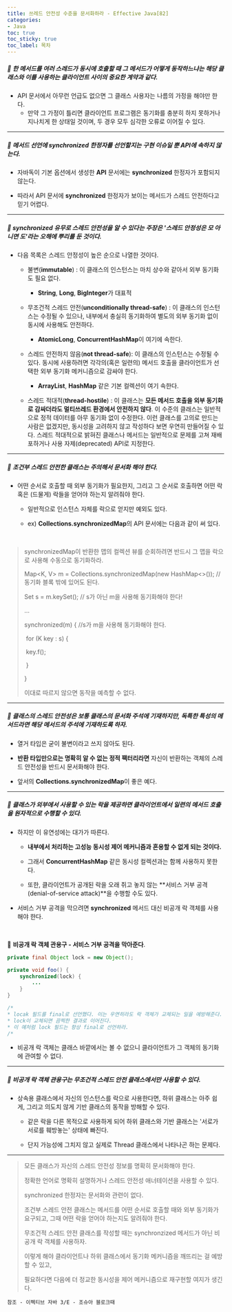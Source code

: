 ```yaml
---
title: 쓰레드 안전성 수준을 문서화하라 - Effective Java[82]
categories:
- Java
toc: true
toc_sticky: true
toc_label: 목차
---
```




##### 🔗 한 메서드를 여러 스레드가 동시에 호출할 때 그 메서드가 어떻게 동작하느냐는 해당 클래스와 이를 사용하는 클라이언트 사이의 중요한 계약과 같다.

* API 문서에서 아무런 언급도 없으면 그 클래스 사용자는 나름의 가정을 해야만 한다.
  * 만약 그 가정이 틀리면 클라이언트 프로그램은 동기화를 충분히 하지 못하거나 지나치게 한 상태일 것이며, 두 경우 모두 심각한 오류로 이어질 수 있다.




<hr>


##### 💎 메서드 선언에 synchronized 한정자를 선언할지는 구현 이슈일 뿐 API에 속하지 않는다.

* 자바독이 기본 옵션에서 생성한 **API** 문서에는 **synchronized** 한정자가 포함되지 않는다.



* 따라서 API 문서에 **synchronized** 한정자가 보이는 메서드가 스레드 안전하다고 믿기 어렵다.



<hr>



##### 💎 synchronized 유무로 스레드 안전성을 알 수 있다는 주장은 '스레드 안정성은 모 아니면 도'라는 오해에 뿌리를 둔 것이다.

* 다음 목록은 스레드 안정성이 높은 순으로 나열한 것이다.

  * 불변(**immutable**) : 이 클래스의 인스턴스는 마치 상수와 같아서 외부 동기화도 필요 없다.

    * **String**, **Long**, **BigInteger**가 대표적

    

  * 무조건적 스레드 안전(**unconditionally thread-safe**) : 이 클래스의 인스턴스는 수정될 수 있으나, 내부에서 충실히 동기화하여 별도의 외부 동기화 없이 동시에 사용해도 안전하다.

    * **AtomicLong**, **ConcurrentHashMap**이 여기에 속한다.

    

  * 스레드 안전하지 않음(**not thread-safe**): 이 클래스의 인스턴스는 수정될 수 있다. 동시에 사용하려면 각각의(혹은 일련의) 메서드 호출을 클라이언트가 선택한 외부 동기화 메커니즘으로 감싸야 한다.

    * **ArrayList**, **HashMap** 같은 기본 컬렉션이 여기 속한다.

    

  * 스레드 적대적(**thread-hostile**) : 이 클래스는 **모든 메서드 호출을 외부 동기화로 감싸더라도 멀티쓰레드 환경에서 안전하지 않다**. 이 수준의 클래스는 일반적으로 정적 데이터를 아무 동기화 없이 수정한다. 이런 클래스를 고의로 만드는 사람은 없겠지만, 동시성을 고려하지 않고 작성하다 보면 우연히 만들어질 수 있다. 스레드 적대적으로 밝혀진 클래스나 메서드는 일반적으로 문제를 고쳐 재배포하거나 사용 자제(deprecated) API로 지정한다.



<hr>



##### 💎 조건부 스레드 안전한 클래스는 주의해서 문서화 해야 한다.

* 어떤 순서로 호출할 때 외부 동기화가 필요한지, 그리고 그 순서로 호출하면 어떤 락 혹은 (드물게) 락들을 얻어야 하는지 알려줘야 한다.

  * 일반적으로 인스턴스 자체를 락으로 얻지만 예외도 있다.

  

  * ex) **Collections.synchronizedMap**의 API 문서에는 다음과 같이 써 있다.

<br>

> synchronizedMap이 반환한 맵의 컬렉션 뷰를 순회하려면 반드시 그 맵을 락으로 사용해 수동으로 동기화하라.
>
> Map<K, V> m = Collections.synchronizedMap(new HashMap<>()); //동기화 블록 밖에 있어도 된다.
>
> Set<K> s = m.keySet(); // s가 아닌 m을 사용해 동기화해야 한다!
>
> ...
>
> synchronized(m) { //s가 m을 사용해 동기화해야 한다.
>
> ​	for (K key : s) {
>
> ​		key.f();
>
> ​	}
>
> }
>
> 이대로 따르지 않으면 동작을 예측할 수 없다.



<hr>



##### 💎 클래스의 스레드 안전성은 보통 클래스의 문서화 주석에 기재하지만, 독특한 특성의 메서드라면 해당 메서드의 주석에 기재하도록 하자.

* 열거 타입은 굳이 불변이라고 쓰지 않아도 된다.



* **반환 타입만으로는 명확히 알 수 없는 정적 팩터리라면** <span style="cololr:red;">자신이 반환하는 객체의 스레드 안전성을 반드시 문서화해야 한다.</span>



* 앞서의 **Collections.synchronizedMap**이 좋은 예다.



<hr>



##### 💎 클래스가 외부에서 사용할 수 있는 락을 제공하면 클라이언트에서 일련의 메서드 호출을 원자적으로 수행할 수 있다.

* 하지만 이 유연성에는 대가가 따른다.

  * **내부에서 처리하는 고성능 동시성 제어 메커니즘과 혼용할 수 없게 되는 것이다.**

  

  * 그래서 **ConcurrentHashMap** 같은 동시성 컬렉션과는 함께 사용하지 못한다.

  

  * 또한, 클라이언트가 공개된 락을 오래 쥐고 놓지 않는 **서비스 거부 공격(denial-of-service attack)**을 수행할 수도 있다.



* 서비스 거부 공격을 막으려면 **synchronized** 메서드 대신 비공개 락 객체를 사용해야 한다.

<br>



💎 **비공개 락 객체 관용구 - 서비스 거부 공격을 막아준다**.

```java
private final Object lock = new Object();

private void foo() {
    synchronized(lock) {
        ...
    }
}

/*
* locak 필드를 final로 선언했다. 이는 우연히라도 락 객체가 교체되는 일을 예방해준다.
* lock이 교체되면 끔찍한 결과로 이어진다.
* 이 예처럼 lock 필드는 항상 final로 선언하라.
/*
```

* 비공개 락 객체는 클래스 바깥에서는 볼 수 없으니 클라이언트가 그 객체의 동기화에 관여할 수 없다.



<hr>



##### 💎  비공개 락 객체 관용구는 무조건적 스레드 안전 클래스에서만 사용할 수 있다.

* 상속용 클래스에서 자신의 인스턴스를 락으로 사용한다면, 하위 클래스는 아주 쉽게, 그리고 의도치 않게 기반 클래스의 동작을 방해할 수 있다.

  * 같은 락을 다른 목적으로 사용하게 되어 하위 클래스와 기반 클래스는 '서로가 서로를 훼방놓는' 상태에 빠진다.

  

  * 단지 가능성에 그치지 않고 실제로 Thread 클래스에서 나타나곤 하는 문제다.



<hr>



> 모든 클래스가 자신의 스레드 안전성 정보를 명확히 문서화해야 한다.
>
> 정확한 언어로 명확히 설명하거나 스레드 안전성 애너테이션을 사용할 수 있다.
>
> synchronized 한정자는 문서화와 관련이 없다. 
>
> 
>
> 조건부 스레드 안전 클래스는 메서드를 어떤 순서로 호출할 때와 외부 동기화가 요구되고, 그때 어떤 락을 얻어야 하는지도 알려줘야 한다.
>
> 
>
> 무조건적 스레드 안전 클래스를 작성할 때는 synchronzized 메서드가 아닌 비공개 락 객체를 사용하자.
>
> 이렇게 해야 클라이언트나 하위 클래스에서 동기화 메커니즘을 깨뜨리는 걸 예방할 수 있고,
>
> 필요하다면 다음에 더 정교한 동시성을 제어 메커니즘으로 재구현할 여지가 생긴다.








```
참조 - 이펙티브 자바 3/E - 조슈아 블로크때
```

